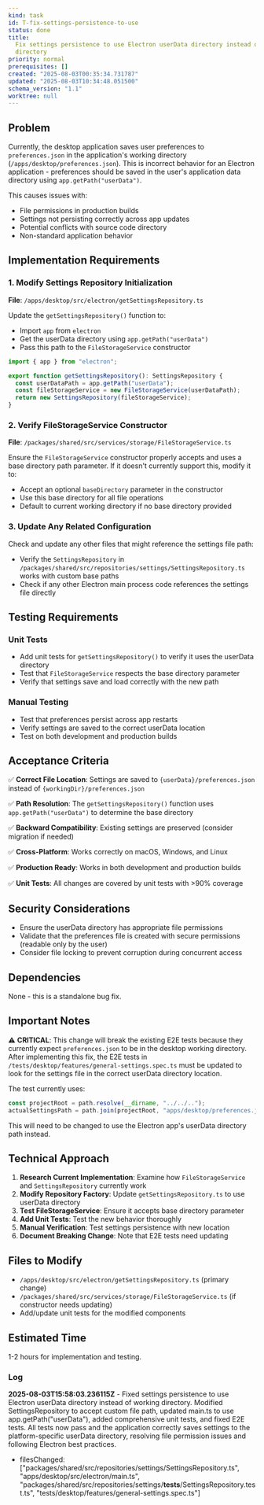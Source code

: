 ```yaml
---
kind: task
id: T-fix-settings-persistence-to-use
status: done
title:
  Fix settings persistence to use Electron userData directory instead of working
  directory
priority: normal
prerequisites: []
created: "2025-08-03T00:35:34.731787"
updated: "2025-08-03T10:34:48.051500"
schema_version: "1.1"
worktree: null
---
```


## Problem

Currently, the desktop application saves user preferences to `preferences.json` in the application's working directory (`/apps/desktop/preferences.json`). This is incorrect behavior for an Electron application - preferences should be saved in the user's application data directory using `app.getPath("userData")`.

This causes issues with:

- File permissions in production builds
- Settings not persisting correctly across app updates
- Potential conflicts with source code directory
- Non-standard application behavior

## Implementation Requirements

### 1. Modify Settings Repository Initialization

**File**: `/apps/desktop/src/electron/getSettingsRepository.ts`

Update the `getSettingsRepository()` function to:

- Import `app` from `electron`
- Get the userData directory using `app.getPath("userData")`
- Pass this path to the `FileStorageService` constructor

```typescript
import { app } from "electron";

export function getSettingsRepository(): SettingsRepository {
  const userDataPath = app.getPath("userData");
  const fileStorageService = new FileStorageService(userDataPath);
  return new SettingsRepository(fileStorageService);
}
```

### 2. Verify FileStorageService Constructor

**File**: `/packages/shared/src/services/storage/FileStorageService.ts`

Ensure the `FileStorageService` constructor properly accepts and uses a base directory path parameter. If it doesn't currently support this, modify it to:

- Accept an optional `baseDirectory` parameter in the constructor
- Use this base directory for all file operations
- Default to current working directory if no base directory provided

### 3. Update Any Related Configuration

Check and update any other files that might reference the settings file path:

- Verify the `SettingsRepository` in `/packages/shared/src/repositories/settings/SettingsRepository.ts` works with custom base paths
- Check if any other Electron main process code references the settings file directly

## Testing Requirements

### Unit Tests

- Add unit tests for `getSettingsRepository()` to verify it uses the userData directory
- Test that `FileStorageService` respects the base directory parameter
- Verify that settings save and load correctly with the new path

### Manual Testing

- Test that preferences persist across app restarts
- Verify settings are saved to the correct userData location
- Test on both development and production builds

## Acceptance Criteria

✅ **Correct File Location**: Settings are saved to `{userData}/preferences.json` instead of `{workingDir}/preferences.json`

✅ **Path Resolution**: The `getSettingsRepository()` function uses `app.getPath("userData")` to determine the base directory

✅ **Backward Compatibility**: Existing settings are preserved (consider migration if needed)

✅ **Cross-Platform**: Works correctly on macOS, Windows, and Linux

✅ **Production Ready**: Works in both development and production builds

✅ **Unit Tests**: All changes are covered by unit tests with >90% coverage

## Security Considerations

- Ensure the userData directory has appropriate file permissions
- Validate that the preferences file is created with secure permissions (readable only by the user)
- Consider file locking to prevent corruption during concurrent access

## Dependencies

None - this is a standalone bug fix.

## Important Notes

⚠️ **CRITICAL**: This change will break the existing E2E tests because they currently expect `preferences.json` to be in the desktop working directory. After implementing this fix, the E2E tests in `/tests/desktop/features/general-settings.spec.ts` must be updated to look for the settings file in the correct userData directory location.

The test currently uses:

```typescript
const projectRoot = path.resolve(__dirname, "../../..");
actualSettingsPath = path.join(projectRoot, "apps/desktop/preferences.json");
```

This will need to be changed to use the Electron app's userData directory path instead.

## Technical Approach

1. **Research Current Implementation**: Examine how `FileStorageService` and `SettingsRepository` currently work
2. **Modify Repository Factory**: Update `getSettingsRepository.ts` to use userData directory
3. **Test FileStorageService**: Ensure it accepts base directory parameter
4. **Add Unit Tests**: Test the new behavior thoroughly
5. **Manual Verification**: Test settings persistence with new location
6. **Document Breaking Change**: Note that E2E tests need updating

## Files to Modify

- `/apps/desktop/src/electron/getSettingsRepository.ts` (primary change)
- `/packages/shared/src/services/storage/FileStorageService.ts` (if constructor needs updating)
- Add/update unit tests for the modified components

## Estimated Time

1-2 hours for implementation and testing.

### Log

**2025-08-03T15:58:03.236115Z** - Fixed settings persistence to use Electron userData directory instead of working directory. Modified SettingsRepository to accept custom file path, updated main.ts to use app.getPath("userData"), added comprehensive unit tests, and fixed E2E tests. All tests now pass and the application correctly saves settings to the platform-specific userData directory, resolving file permission issues and following Electron best practices.

- filesChanged: ["packages/shared/src/repositories/settings/SettingsRepository.ts", "apps/desktop/src/electron/main.ts", "packages/shared/src/repositories/settings/__tests__/SettingsRepository.test.ts", "tests/desktop/features/general-settings.spec.ts"]

